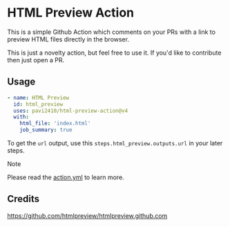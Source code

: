 # HTML Preview Action

This is a simple Github Action which comments on your PRs with a link to preview HTML files directly in the browser.

This is just a novelty action, but feel free to use it. If you'd like to contribute then just open a PR.

## Usage

```yaml
- name: HTML Preview
  id: html_preview
  uses: pavi2410/html-preview-action@v4
  with:
    html_file: 'index.html'
    job_summary: true
```

To get the `url` output, use this `steps.html_preview.outputs.url` in your later steps.

> [!note]
> Please read the [action.yml](https://github.com/pavi2410/html-preview-action/blob/master/action.yml) to learn more.


## Credits
https://github.com/htmlpreview/htmlpreview.github.com